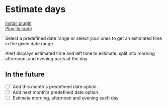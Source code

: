 # Estimate days

[Install plugin](omnifocus:///omnijs-install?path=https://github.com/mmaer/omnifocus-scripts/raw/update_readme/scripts/estimateDays/estimateDays.zip)\
[Plug-In code](https://github.com/mmaer/omnifocus-scripts/blob/main/scripts/estimateDays/estimateDays.omnifocusjs)

Select a predefined date range or select your ones to get an estimated time in the given date range.

Alert displays estimated time and left time to estimate, split into morning afternoon, and evening parts of the day.

## In the future

- [ ] Add this month's predefined date option
- [ ] Add next month's predefined date option
- [ ] Estimate morning, afternoon and evening each day
